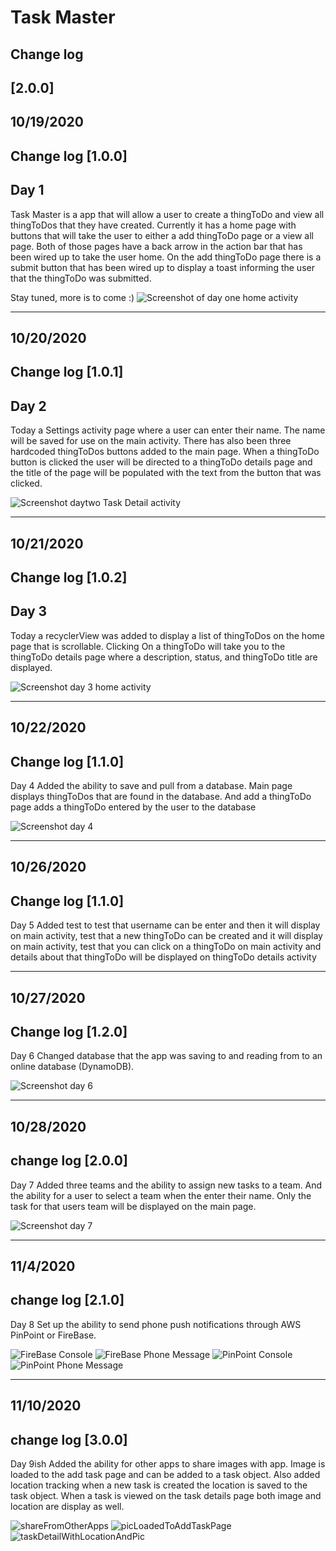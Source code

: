 # Task Master
## Change log
## [2.0.0]


## 10/19/2020
## Change log [1.0.0]
## Day 1
Task Master is a app that will allow a user to create a thingToDo and view all thingToDos that they have
created.
Currently it has a home page with buttons that will take the user to either a add thingToDo page or a
view all page. Both of those pages have a back arrow in the action bar that has been wired up to
take the user home. On the add thingToDo page there is a submit button that has been wired up to display
a toast informing the user that the thingToDo was submitted.

Stay tuned, more is to come :)
![Screenshot of day one home activity](screenshots/lab26Screenshot.PNG)

--------------------------
## 10/20/2020
## Change log [1.0.1]
## Day 2
Today a Settings activity page where a user can enter their name. The name will be saved for use on
the main activity. There has also been three hardcoded thingToDos buttons added to the main page. When a
thingToDo button is clicked the user will be directed to a thingToDo details page and the title of the page
will be populated with the text from the button that was clicked.

![Screenshot daytwo Task Detail activity](screenshots/lab27screenShot.PNG)

------------------------
## 10/21/2020
## Change log [1.0.2]
## Day 3
Today a recyclerView was added to display a list of thingToDos on the home page that is scrollable. Clicking
On a thingToDo will take you to the thingToDo details page where a description, status, and thingToDo title are displayed.

![Screenshot day 3 home activity](screenshots/Day3HomeScreenShot.PNG)

-----------------------
## 10/22/2020
## Change log [1.1.0]
Day 4
Added the ability to save and pull from a database. Main page displays thingToDos that are found in the database.
And add a thingToDo page adds a thingToDo entered by the user to the database

![Screenshot day 4](screenshots/Day4Screenshot.png)

-----------------------
## 10/26/2020
## Change log [1.1.0]
Day 5
Added test to test that username can be enter and then it will display on main activity,
test that a new thingToDo can be created and it will display on main activity,
test that you can click on a thingToDo on main activity and details about that thingToDo will be
displayed on thingToDo details activity

-----------------------
## 10/27/2020
## Change log [1.2.0]
Day 6
Changed database that the app was saving to and reading from to an online database (DynamoDB).

![Screenshot day 6](screenshots\day6screenshot.PNG)

----------------------
## 10/28/2020
## change log [2.0.0]
Day 7
Added three teams and the ability to assign new tasks to a team. And the ability for a user to select
a team when the enter their name. Only the task for that users team will be displayed on the main page.

![Screenshot day 7](screenshots/day7Screenshot.PNG)

---------------------
## 11/4/2020
## change log [2.1.0]
Day 8
Set up the ability to send phone push notifications through AWS PinPoint or FireBase.

![FireBase Console](screenshots/fireBaseScreenshot.PNG)
![FireBase Phone Message](screenshots/recievedFirebaseMessage.PNG)
![PinPoint Console](screenshots/pinpointScreenshot.PNG)
![PinPoint Phone Message](screenshots/pinpointRecieved.PNG)

--------------------
## 11/10/2020
## change log [3.0.0]
Day 9ish
Added the ability for other apps to share images with app. Image is loaded to the add task page and can be
added to a task object. Also added location tracking when a new task is created the location is saved to
the task object. When a task is viewed on the task details page both image and location are display as well.

![shareFromOtherApps](screenshots/11-10screenshot.PNG)
![picLoadedToAddTaskPage](screenshots/11-10screenshot2.PNG)
![taskDetailWithLocationAndPic](screenshots/11-10screenshot3.PNG)









